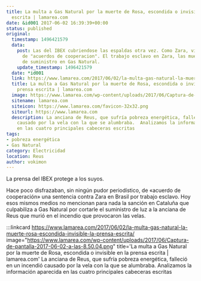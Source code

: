 ```yaml
---
title: La multa a Gas Natural por la muerte de Rosa, escondida o invisible en la prensa
  escrita | lamarea.com
date: &id001 2017-06-02 16:39:39+00:00
status: published
original:
  timestamp: 1496421579
  data:
    post: Las del IBEX cubriendose las espaldas otra vez. Como Zara, visten las sentencias
      de "acuerdos de cooperacion". El trabajo esclavo en Zara, las muertes por corte
      de suministro en Gas Natural.
    update_timestamp: 1496421579
  date: *id001
  link: https://www.lamarea.com/2017/06/02/la-multa-gas-natural-la-muerte-rosa-escondida-invisible-la-prensa-escrita/
  title: La multa a Gas Natural por la muerte de Rosa, escondida o invisible en la
    prensa escrita | lamarea.com
  image: https://www.lamarea.com/wp-content/uploads/2017/06/Captura-de-pantalla-2017-06-02-a-las-8.50.04.png
  sitename: lamarea.com
  siteicon: https://www.lamarea.com/favicon-32x32.png
  siteurl: https://www.lamarea.com
  description: La anciana de Reus, que sufría pobreza energética, falleció en un incendió
    causado por la vela con la que se alumbraba.  Analizamos la información aparecida
    en las cuatro principales cabeceras escritas
tags:
- pobreza energética
- Gas Natural
category: Electricidad
location: Reus
author: vokimon
---
```


La prensa del IBEX protege a los suyos.

Hace poco disfrazaban, sin ningún pudor periodístico,
de «acuerdo de cooperación» una sentencia contra Zara en Brasil por trabajo esclavo.
Hoy esos mismos medios no mencionan para nada la sanción en Cataluña que culpabiliza a Gas Natural por cortarle
el suministro de luz a la anciana de Reus que murió en el incendio que provocaron las velas.

:::linkcard https://www.lamarea.com/2017/06/02/la-multa-gas-natural-la-muerte-rosa-escondida-invisible-la-prensa-escrita/ image="https://www.lamarea.com/wp-content/uploads/2017/06/Captura-de-pantalla-2017-06-02-a-las-8.50.04.png" title='La multa a Gas Natural por la muerte de Rosa, escondida o invisible en la prensa escrita | lamarea.com'
    La anciana de Reus, que sufría pobreza energética, falleció en un incendió causado por la vela con la que se alumbraba.  Analizamos la información aparecida en las cuatro principales cabeceras escritas

